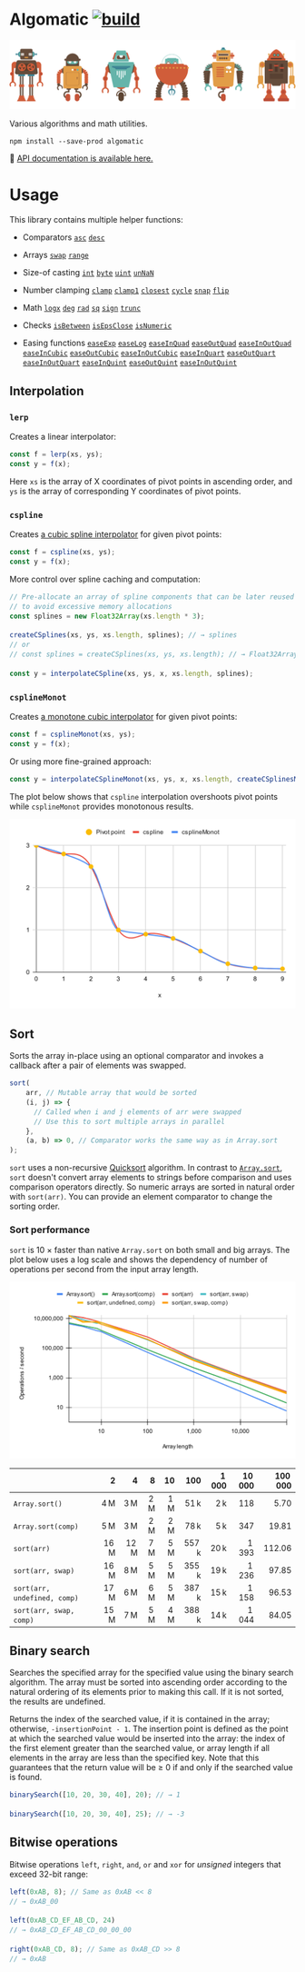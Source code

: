 # Algomatic [![build](https://github.com/smikhalevski/algomatic/actions/workflows/master.yml/badge.svg?branch=master&event=push)](https://github.com/smikhalevski/algomatic/actions/workflows/master.yml)

<a href="#readme">
  <img alt="Robots" src="https://github.com/smikhalevski/algomatic/raw/master/robots.png"/>
</a>

Various algorithms and math utilities.

```shell
npm install --save-prod algomatic
```

🤖 [API documentation is available here.](https://smikhalevski.github.io/algomatic/)

# Usage

This library contains multiple helper functions:

- Comparators
  [`asc`](https://smikhalevski.github.io/algomatic/modules.html#asc)
  [`desc`](https://smikhalevski.github.io/algomatic/modules.html#desc)

- Arrays
  [`swap`](https://smikhalevski.github.io/algomatic/modules.html#swap)
  [`range`](https://smikhalevski.github.io/algomatic/modules.html#range)

- Size-of casting
  [`int`](https://smikhalevski.github.io/algomatic/modules.html#int)
  [`byte`](https://smikhalevski.github.io/algomatic/modules.html#byte)
  [`uint`](https://smikhalevski.github.io/algomatic/modules.html#uint)
  [`unNaN`](https://smikhalevski.github.io/algomatic/modules.html#unNaN)

- Number clamping
  [`clamp`](https://smikhalevski.github.io/algomatic/modules.html#clamp)
  [`clamp1`](https://smikhalevski.github.io/algomatic/modules.html#clamp1)
  [`closest`](https://smikhalevski.github.io/algomatic/modules.html#closest)
  [`cycle`](https://smikhalevski.github.io/algomatic/modules.html#cycle)
  [`snap`](https://smikhalevski.github.io/algomatic/modules.html#snap)
  [`flip`](https://smikhalevski.github.io/algomatic/modules.html#flip)

- Math
  [`logx`](https://smikhalevski.github.io/algomatic/modules.html#logx)
  [`deg`](https://smikhalevski.github.io/algomatic/modules.html#deg)
  [`rad`](https://smikhalevski.github.io/algomatic/modules.html#rad)
  [`sq`](https://smikhalevski.github.io/algomatic/modules.html#sq)
  [`sign`](https://smikhalevski.github.io/algomatic/modules.html#sign)
  [`trunc`](https://smikhalevski.github.io/algomatic/modules.html#trunc)

- Checks
  [`isBetween`](https://smikhalevski.github.io/algomatic/modules.html#isBetween)
  [`isEpsClose`](https://smikhalevski.github.io/algomatic/modules.html#isEpsClose)
  [`isNumeric`](https://smikhalevski.github.io/algomatic/modules.html#isNumeric)

- Easing functions
  [`easeExp`](https://smikhalevski.github.io/algomatic/modules.html#easeExp)
  [`easeLog`](https://smikhalevski.github.io/algomatic/modules.html#easeLog)
  [`easeInQuad`](https://smikhalevski.github.io/algomatic/modules.html#easeInQuad)
  [`easeOutQuad`](https://smikhalevski.github.io/algomatic/modules.html#easeOutQuad)
  [`easeInOutQuad`](https://smikhalevski.github.io/algomatic/modules.html#easeInOutQuad)
  [`easeInCubic`](https://smikhalevski.github.io/algomatic/modules.html#easeInCubic)
  [`easeOutCubic`](https://smikhalevski.github.io/algomatic/modules.html#easeOutCubic)
  [`easeInOutCubic`](https://smikhalevski.github.io/algomatic/modules.html#easeInOutCubic)
  [`easeInQuart`](https://smikhalevski.github.io/algomatic/modules.html#easeInQuart)
  [`easeOutQuart`](https://smikhalevski.github.io/algomatic/modules.html#easeOutQuart)
  [`easeInOutQuart`](https://smikhalevski.github.io/algomatic/modules.html#easeInOutQuart)
  [`easeInQuint`](https://smikhalevski.github.io/algomatic/modules.html#easeInQuint)
  [`easeOutQuint`](https://smikhalevski.github.io/algomatic/modules.html#easeOutQuint)
  [`easeInOutQuint`](https://smikhalevski.github.io/algomatic/modules.html#easeInOutQuint)

## Interpolation

### `lerp`

Creates a linear interpolator:

```ts
const f = lerp(xs, ys);
const y = f(x);
```

Here `xs` is the array of X coordinates of pivot points in ascending order, and `ys` is the array of corresponding Y
coordinates of pivot points.

### `cspline`

Creates
[a cubic spline interpolator](https://en.wikipedia.org/wiki/Spline_(mathematics)#Algorithm_for_computing_natural_cubic_splines)
for given pivot points:

```ts
const f = cspline(xs, ys);
const y = f(x);
```

More control over spline caching and computation:

```ts
// Pre-allocate an array of spline components that can be later reused
// to avoid excessive memory allocations
const splines = new Float32Array(xs.length * 3);

createCSplines(xs, ys, xs.length, splines); // → splines
// or
// const splines = createCSplines(xs, ys, xs.length); // → Float32Array

const y = interpolateCSpline(xs, ys, x, xs.length, splines);
```

### `csplineMonot`

Creates
[a monotone cubic interpolator](https://en.wikipedia.org/wiki/Monotone_cubic_interpolation) for given pivot points:

```ts
const f = csplineMonot(xs, ys);
const y = f(x);
```

Or using more fine-grained approach:

```ts
const y = interpolateCSplineMonot(xs, ys, x, xs.length, createCSplinesMonot(xs, ys, xs.length));
```

The plot below shows that `cspline` interpolation overshoots pivot points while `csplineMonot` provides monotonous
results.

<img alt="cspline and csplineMonot comparison" src="./images/cspline.svg"/>

## Sort

Sorts the array in-place using an optional comparator and invokes a callback after a pair of elements was swapped.

```ts
sort(
    arr, // Mutable array that would be sorted
    (i, j) => {
      // Called when i and j elements of arr were swapped
      // Use this to sort multiple arrays in parallel
    },
    (a, b) => 0, // Comparator works the same way as in Array.sort
);
```

`sort` uses a non-recursive [Quicksort](https://en.wikipedia.org/wiki/Quicksort) algorithm. In contrast to
[`Array.sort`](https://developer.mozilla.org/en-US/docs/Web/JavaScript/Reference/Global_Objects/Array/sort), `sort`
doesn't convert array elements to strings before comparison and uses comparison operators directly. So numeric arrays
are sorted in natural order with `sort(arr)`. You can provide an element comparator to change the sorting order.

### Sort performance

`sort` is 10 &times; faster than native `Array.sort` on both small and big arrays. The plot below uses a log scale and
shows the dependency of number of operations per second from the input array length.

<img alt="sort vs Array.sort performance comparison" src="./images/sort-perf.svg"/>

|  | 2 | 4 | 8 | 10 | 100 | 1 000 | 10 000 | 100 000 |
| :--- | ---: | ---: | ---: | ---: | ---: | ---: | ---: | ---: |
| `Array.sort()` | 4 M | 3 M | 2 M | 1 M | 51 k | 2 k | 118 | 5.70 |
| `Array.sort(comp)` | 5 M | 3 M | 2 M | 2 M | 78 k | 5 k | 347 | 19.81 |
| `sort(arr)` | 16 M | 12 M | 7 M | 5 M | 557 k | 20 k | 1 393 | 112.06 |
| `sort(arr, swap)` | 16 M | 8 M | 5 M | 5 M | 355 k | 19 k | 1 236 | 97.85 |
| `sort(arr, undefined, comp)` | 17 M | 6 M | 6 M | 5 M | 387 k | 15 k | 1 158 | 96.53 |
| `sort(arr, swap, comp)` | 15 M | 7 M | 5 M | 4 M | 388 k | 14 k | 1 044 | 84.05 |

## Binary search

Searches the specified array for the specified value using the binary search algorithm. The array must be sorted into
ascending order according to the natural ordering of its elements prior to making this call. If it is not sorted, the
results are undefined.

Returns the index of the searched value, if it is contained in the array; otherwise, `-insertionPoint - 1`. The
insertion point is defined as the point at which the searched value would be inserted into the array: the index of the
first element greater than the searched value, or array length if all elements in the array are less than the specified
key. Note that this guarantees that the return value will be ≥ 0 if and only if the searched value is found.

```ts
binarySearch([10, 20, 30, 40], 20); // → 1

binarySearch([10, 20, 30, 40], 25); // → -3
```

## Bitwise operations

Bitwise operations `left`, `right`, `and`, `or` and `xor` for _unsigned_ integers that exceed 32-bit range:

```ts
left(0xAB, 8); // Same as 0xAB << 8
// → 0xAB_00 

left(0xAB_CD_EF_AB_CD, 24)
// → 0xAB_CD_EF_AB_CD_00_00_00

right(0xAB_CD, 8); // Same as 0xAB_CD >> 8
// → 0xAB
```
